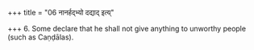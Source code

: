 +++
title = "06 नानर्हद्भ्यो दद्याद् इत्य्"

+++
6. Some declare that he shall not give anything to unworthy people (such as Caṇḍālas).
